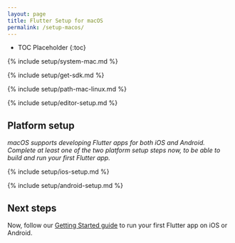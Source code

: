 ```yaml
---
layout: page
title: Flutter Setup for macOS
permalink: /setup-macos/
---
```


* TOC Placeholder
{:toc}

{% include setup/system-mac.md %}

{% include setup/get-sdk.md %} 

{% include setup/path-mac-linux.md %}

{% include setup/editor-setup.md %}

## Platform setup

_macOS supports developing Flutter apps for both iOS and Android. Complete at
least one of the two platform setup steps now, to be able to build and run your
first Flutter app._

{% include setup/ios-setup.md %}

{% include setup/android-setup.md %}

## Next steps

Now, follow our [Getting Started guide](/getting-started/)
to run your first Flutter app on iOS or Android.

